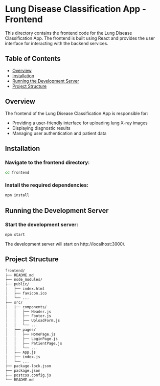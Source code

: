 # Lung Disease Classification App - Frontend

This directory contains the frontend code for the Lung Disease Classification App. The frontend is built using React and provides the user interface for interacting with the backend services.

## Table of Contents

- [Overview](#overview)
- [Installation](#installation)
- [Running the Development Server](#running-the-development-server)
- [Project Structure](#project-structure)

## Overview

The frontend of the Lung Disease Classification App is responsible for:

- Providing a user-friendly interface for uploading lung X-ray images
- Displaying diagnostic results
- Managing user authentication and patient data

## Installation

### Navigate to the frontend directory:

```sh
cd frontend
```

### Install the required dependencies:

```sh
npm install
```

## Running the Development Server

### Start the development server:

```sh
npm start
```

The development server will start on http://localhost:3000/.

## Project Structure

```sh
frontend/
├── README.md
├── node_modules/
├── public/
│   ├── index.html
│   ├── favicon.ico
│   └── ...
├── src/
│   ├── components/
│   │   ├── Header.js
│   │   ├── Footer.js
│   │   ├── UploadForm.js
│   │   └── ...
│   ├── pages/
│   │   ├── HomePage.js
│   │   ├── LoginPage.js
│   │   ├── PatientPage.js
│   │   └── ...
│   ├── App.js
│   ├── index.js
│   └── ...
├── package-lock.json
├── package.json
├── postcss.config.js
└── README.md
```
